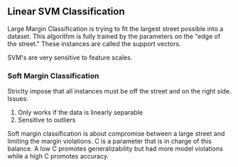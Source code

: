 ## Linear SVM Classification
Large Margin Classification is trying to fit the largest street possible into a dataset. This algorithm is fully trained by the parameters on the "edge of the street." These instances are called the support vectors. 

SVM's are very sensitive to feature scales. 

### Soft Margin Classification
Striclty impose that all instances must be off the street and on the right side.
Issues:
1. Only works if the data is linearly separable
2. Sensitive to outliers

Soft margin classification is about compromise between a large street and limiting the margin violations. C is a parameter that is in charge of this balance. A low C promotes generalizability but had more model violations while a high C promotes accuracy.